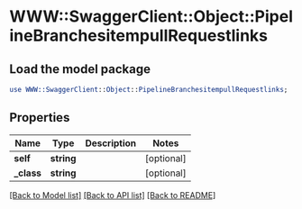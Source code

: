 # WWW::SwaggerClient::Object::PipelineBranchesitempullRequestlinks

## Load the model package
```perl
use WWW::SwaggerClient::Object::PipelineBranchesitempullRequestlinks;
```

## Properties
Name | Type | Description | Notes
------------ | ------------- | ------------- | -------------
**self** | **string** |  | [optional] 
**_class** | **string** |  | [optional] 

[[Back to Model list]](../README.md#documentation-for-models) [[Back to API list]](../README.md#documentation-for-api-endpoints) [[Back to README]](../README.md)


